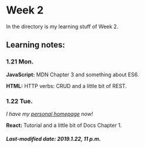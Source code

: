 # Week 2

In the directory is my learning stuff of Week 2.

## Learning notes:

### 1.21 Mon.

**JavaScript:** MDN Chapter 3 and something about ES6.

**HTML:** HTTP verbs: CRUD and a little bit of REST.

### 1.22 Tue.

*I have my [personal homepage](https://gusabary.github.io/) now!*

**React:** Tutorial and a little bit of Docs Chapter 1.

##### Last-modified date: 2019.1.22, 11 p.m.
